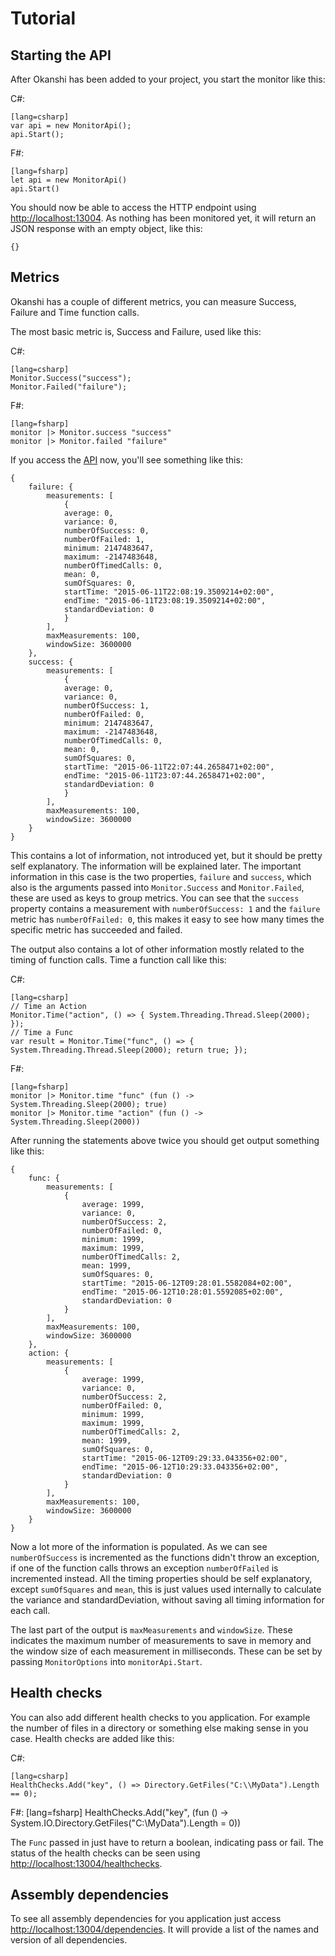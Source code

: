 Tutorial
========================

Starting the API
----------------

After Okanshi has been added to your project, you start the monitor like this:

C#:

    [lang=csharp]
    var api = new MonitorApi();
    api.Start();

F#:

    [lang=fsharp]
    let api = new MonitorApi()
    api.Start()

You should now be able to access the HTTP endpoint using [http://localhost:13004](http://localhost:13004).
As nothing has been monitored yet, it will return an JSON response with an empty object, like this:

    {}

Metrics
-------

Okanshi has a couple of different metrics, you can measure Success, Failure and Time function calls.


The most basic metric is, Success and Failure, used like this:

C#:

    [lang=csharp]
    Monitor.Success("success");
    Monitor.Failed("failure");

F#:

	[lang=fsharp]
	monitor |> Monitor.success "success"
	monitor |> Monitor.failed "failure"

If you access the [API](http://localhost:13004) now, you'll see something like this:

    {
        failure: {
            measurements: [
                {
                average: 0,
                variance: 0,
                numberOfSuccess: 0,
                numberOfFailed: 1,
                minimum: 2147483647,
                maximum: -2147483648,
                numberOfTimedCalls: 0,
                mean: 0,
                sumOfSquares: 0,
                startTime: "2015-06-11T22:08:19.3509214+02:00",
                endTime: "2015-06-11T23:08:19.3509214+02:00",
                standardDeviation: 0
                }
            ],
            maxMeasurements: 100,
            windowSize: 3600000
        },
        success: {
            measurements: [
                {
                average: 0,
                variance: 0,
                numberOfSuccess: 1,
                numberOfFailed: 0,
                minimum: 2147483647,
                maximum: -2147483648,
                numberOfTimedCalls: 0,
                mean: 0,
                sumOfSquares: 0,
                startTime: "2015-06-11T22:07:44.2658471+02:00",
                endTime: "2015-06-11T23:07:44.2658471+02:00",
                standardDeviation: 0
                }
            ],
            maxMeasurements: 100,
            windowSize: 3600000
        }
    }

This contains a lot of information, not introduced yet, but it should be pretty self explanatory. The information will be explained later.
The important information in this case is the two properties, `failure` and `success`, which also is the arguments passed
into `Monitor.Success` and `Monitor.Failed`, these are used as keys to group metrics. You can see that the `success` property contains a measurement
with `numberOfSuccess: 1` and the `failure` metric has `numberOfFailed: 0`, this makes it easy to see how many times the specific metric has
succeeded and failed.

The output also contains a lot of other information mostly related to the timing of function calls. Time a function call like this:

C#: 

    [lang=csharp]
    // Time an Action
    Monitor.Time("action", () => { System.Threading.Thread.Sleep(2000); });
    // Time a Func
    var result = Monitor.Time("func", () => { System.Threading.Thread.Sleep(2000); return true; });

F#:

	[lang=fsharp]
	monitor |> Monitor.time "func" (fun () -> System.Threading.Sleep(2000); true)
	monitor |> Monitor.time "action" (fun () -> System.Threading.Sleep(2000))

After running the statements above twice you should get output something like this:

    {
        func: {
            measurements: [
                {
					average: 1999,
					variance: 0,
					numberOfSuccess: 2,
					numberOfFailed: 0,
					minimum: 1999,
					maximum: 1999,
					numberOfTimedCalls: 2,
					mean: 1999,
					sumOfSquares: 0,
					startTime: "2015-06-12T09:28:01.5582084+02:00",
					endTime: "2015-06-12T10:28:01.5592085+02:00",
					standardDeviation: 0
				}
            ],
            maxMeasurements: 100,
            windowSize: 3600000
        },
        action: {
            measurements: [
                {
					average: 1999,
					variance: 0,
					numberOfSuccess: 2,
					numberOfFailed: 0,
					minimum: 1999,
					maximum: 1999,
					numberOfTimedCalls: 2,
					mean: 1999,
					sumOfSquares: 0,
					startTime: "2015-06-12T09:29:33.043356+02:00",
					endTime: "2015-06-12T10:29:33.043356+02:00",
					standardDeviation: 0
				}
            ],
            maxMeasurements: 100,
            windowSize: 3600000
        }
    }

Now a lot more of the information is populated. As we can see `numberOfSuccess` is incremented as the functions didn't throw an exception, if one of the function calls throws an exception
`numberOfFailed` is incremented instead. All the timing properties should be self explanatory, except `sumOfSquares` and `mean`, this is just values used
internally to calculate the variance and standardDeviation, without saving all timing information for each call.

The last part of the output is `maxMeasurements` and `windowSize`. These indicates the maximum number of measurements to save in memory and the window size
of each measurement in milliseconds. These can be set by passing `MonitorOptions` into `monitorApi.Start`.

Health checks
-------------

You can also add different health checks to you application. For example the number of files in a directory or something else making sense in you case.
Health checks are added like this:

C#:

    [lang=csharp]
    HealthChecks.Add("key", () => Directory.GetFiles("C:\\MyData").Length == 0);

F#:
	[lang=fsharp]
	HealthChecks.Add("key", (fun () -> System.IO.Directory.GetFiles("C:\\MyData").Length = 0))

The `Func` passed in just have to return a boolean, indicating pass or fail. The status of the health checks can be seen using
[http://localhost:13004/healthchecks](http://localhost:13004/healthchecks).

Assembly dependencies
---------------------

To see all assembly dependencies for you application just access [http://localhost:13004/dependencies](http://localhost:13004/dependencies). It will provide
a list of the names and version of all dependencies.